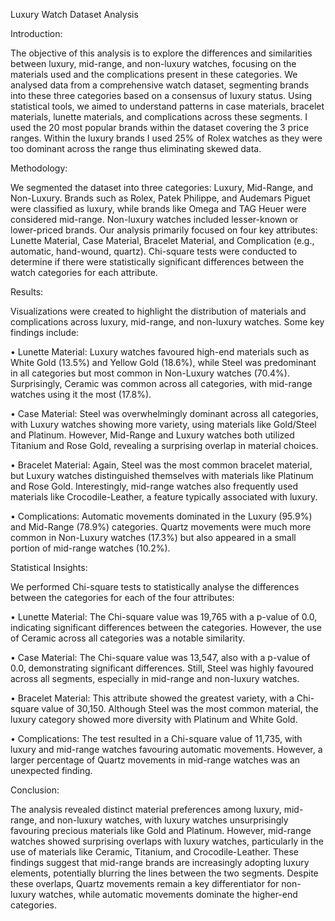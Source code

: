 
Luxury Watch Dataset Analysis

Introduction:

The objective of this analysis is to explore the differences and similarities between luxury, mid-range, and non-luxury watches, focusing on the materials used and the complications present in these categories. We analysed data from a comprehensive watch dataset, segmenting brands into these three categories based on a consensus of luxury status. Using statistical tools, we aimed to understand patterns in case materials, bracelet materials, lunette materials, and complications across these segments. I used the 20 most popular brands within the dataset covering the 3 price ranges.  Within the luxury brands I used 25% of Rolex watches as they were too dominant across the range thus eliminating skewed data.

Methodology:

We segmented the dataset into three categories: Luxury, Mid-Range, and Non-Luxury. Brands such as Rolex, Patek Philippe, and Audemars Piguet were classified as luxury, while brands like Omega and TAG Heuer were considered mid-range. Non-luxury watches included lesser-known or lower-priced brands. Our analysis primarily focused on four key attributes: Lunette Material, Case Material, Bracelet Material, and Complication (e.g., automatic, hand-wound, quartz). Chi-square tests were conducted to determine if there were statistically significant differences between the watch categories for each attribute.

Results:

Visualizations were created to highlight the distribution of materials and complications across luxury, mid-range, and non-luxury watches. Some key findings include:

•	Lunette Material: Luxury watches favoured high-end materials such as White Gold (13.5%) and Yellow Gold (18.6%), while Steel was predominant in all categories but most common in Non-Luxury watches (70.4%). Surprisingly, Ceramic was common across all categories, with mid-range watches using it the most (17.8%).

•	Case Material: Steel was overwhelmingly dominant across all categories, with Luxury watches showing more variety, using materials like Gold/Steel and Platinum. However, Mid-Range and Luxury watches both utilized Titanium and Rose Gold, revealing a surprising overlap in material choices.

•	Bracelet Material: Again, Steel was the most common bracelet material, but Luxury watches distinguished themselves with materials like Platinum and Rose Gold. Interestingly, mid-range watches also frequently used materials like Crocodile-Leather, a feature typically associated with luxury.

•	Complications: Automatic movements dominated in the Luxury (95.9%) and Mid-Range (78.9%) categories. Quartz movements were much more common in Non-Luxury watches (17.3%) but also appeared in a small portion of mid-range watches (10.2%).

Statistical Insights:

We performed Chi-square tests to statistically analyse the differences between the categories for each of the four attributes:

•	Lunette Material: The Chi-square value was 19,765 with a p-value of 0.0, indicating significant differences between the categories. However, the use of Ceramic across all categories was a notable similarity.

•	Case Material: The Chi-square value was 13,547, also with a p-value of 0.0, demonstrating significant differences. Still, Steel was highly favoured across all segments, especially in mid-range and non-luxury watches.

•	Bracelet Material: This attribute showed the greatest variety, with a Chi-square value of 30,150. Although Steel was the most common material, the luxury category showed more diversity with Platinum and White Gold.

•	Complications: The test resulted in a Chi-square value of 11,735, with luxury and mid-range watches favouring automatic movements. However, a larger percentage of Quartz movements in mid-range watches was an unexpected finding.

Conclusion:

The analysis revealed distinct material preferences among luxury, mid-range, and non-luxury watches, with luxury watches unsurprisingly favouring precious materials like Gold and Platinum. However, mid-range watches showed surprising overlaps with luxury watches, particularly in the use of materials like Ceramic, Titanium, and Crocodile-Leather. These findings suggest that mid-range brands are increasingly adopting luxury elements, potentially blurring the lines between the two segments. Despite these overlaps, Quartz movements remain a key differentiator for non-luxury watches, while automatic movements dominate the higher-end categories.

